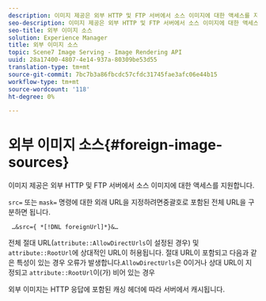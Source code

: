```yaml
---
description: 이미지 제공은 외부 HTTP 및 FTP 서버에서 소스 이미지에 대한 액세스를 지원합니다.
seo-description: 이미지 제공은 외부 HTTP 및 FTP 서버에서 소스 이미지에 대한 액세스를 지원합니다.
seo-title: 외부 이미지 소스
solution: Experience Manager
title: 외부 이미지 소스
topic: Scene7 Image Serving - Image Rendering API
uuid: 28a17400-4807-4e14-937a-80309be53d55
translation-type: tm+mt
source-git-commit: 7bc7b3a86fbcdc57cfdc31745fae3afc06e44b15
workflow-type: tm+mt
source-wordcount: '118'
ht-degree: 0%

---
```



# 외부 이미지 소스{#foreign-image-sources}

이미지 제공은 외부 HTTP 및 FTP 서버에서 소스 이미지에 대한 액세스를 지원합니다.

`src=` 또는 `mask=` 명령에 대한 외래 URL을 지정하려면중괄호로 포함된 전체 URL을 구분하면 됩니다.

` …&src={ *[!DNL foreignUrl]*}&…`

전체 절대 URL(`attribute::AllowDirectUrls`이 설정된 경우) 및 `attribute::RootUrl`에 상대적인 URL이 허용됩니다. 절대 URL이 포함되고 다음과 같은 특성이 있는 경우 오류가 발생합니다.`AllowDirectUrls`은 0이거나 상대 URL이 지정되고 `attribute::RootUrl`이(가) 비어 있는 경우

외부 이미지는 HTTP 응답에 포함된 캐싱 헤더에 따라 서버에서 캐시됩니다.
